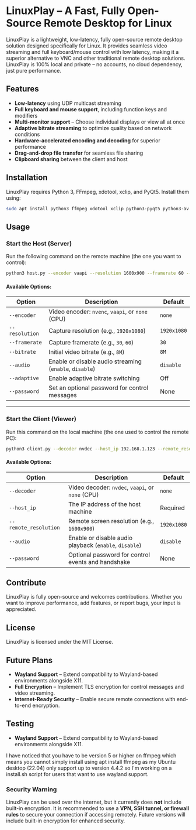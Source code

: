 # LinuxPlay – A Fast, Fully Open-Source Remote Desktop for Linux

LinuxPlay is a lightweight, low-latency, fully open-source remote desktop solution designed specifically for Linux. It provides seamless video streaming and full keyboard/mouse control with low latency, making it a superior alternative to VNC and other traditional remote desktop solutions. LinuxPlay is 100% local and private – no accounts, no cloud dependency, just pure performance.

## Features

- **Low-latency** using UDP multicast streaming
- **Full keyboard and mouse support**, including function keys and modifiers
- **Multi-monitor support** – Choose individual displays or view all at once
- **Adaptive bitrate streaming** to optimize quality based on network conditions
- **Hardware-accelerated encoding and decoding** for superior performance
- **Drag-and-drop file transfer** for seamless file sharing
- **Clipboard sharing** between the client and host

## Installation

LinuxPlay requires Python 3, FFmpeg, xdotool, xclip, and PyQt5. Install them using:

```bash
sudo apt install python3 ffmpeg xdotool xclip python3-pyqt5 python3-av
```

## Usage

### Start the Host (Server)

Run the following command on the remote machine (the one you want to control):

```bash
python3 host.py --encoder vaapi --resolution 1600x900 --framerate 60 --audio enable --password password123
```

#### Available Options:
| Option          | Description                                             | Default     |
|-----------------|---------------------------------------------------------|-------------|
| `--encoder`    | Video encoder: `nvenc`, `vaapi`, or `none` (CPU)         | `none`      |
| `--resolution` | Capture resolution (e.g., `1920x1080`)                   | `1920x1080` |
| `--framerate`  | Capture framerate (e.g., `30`, `60`)                     | `30`        |
| `--bitrate`    | Initial video bitrate (e.g., `8M`)                       | `8M`        |
| `--audio`      | Enable or disable audio streaming (`enable`, `disable`)  | `disable`   |
| `--adaptive`   | Enable adaptive bitrate switching                        | Off         |
| `--password`   | Set an optional password for control messages            | None        |

---

### Start the Client (Viewer)

Run this command on the local machine (the one used to control the remote PC):

```bash
python3 client.py --decoder nvdec --host_ip 192.168.1.123 --remote_resolution 1600x900 --audio enable --password password123
```

#### Available Options:
| Option                | Description                                             | Default     |
|-----------------------|---------------------------------------------------------|-------------|
| `--decoder`           | Video decoder: `nvdec`, `vaapi`, or `none` (CPU)        | `none`      |
| `--host_ip`           | The IP address of the host machine                      | Required    |
| `--remote_resolution` | Remote screen resolution (e.g., `1600x900`)             | `1920x1080` |
| `--audio`             | Enable or disable audio playback (`enable`, `disable`)  | `disable`   |
| `--password`          | Optional password for control events and handshake      | None        |

## Contribute

LinuxPlay is fully open-source and welcomes contributions. Whether you want to improve performance, add features, or report bugs, your input is appreciated.

## License

LinuxPlay is licensed under the MIT License.

## Future Plans

- **Wayland Support** – Extend compatibility to Wayland-based environments alongside X11.
- **Full Encryption** – Implement TLS encryption for control messages and video streaming.
- **Internet-Ready Security** – Enable secure remote connections with end-to-end encryption.

## Testing

- **Wayland Support** – Extend compatibility to Wayland-based environments alongside X11.

I have noticed that you have to be version 5 or higher on ffmpeg which means you cannot simply install using apt install ffmpeg as my Ubuntu desktop (22.04) only support up to version 4.4.2 so I'm working on a install.sh script for users that want to use wayland support.

### Security Warning

LinuxPlay can be used over the internet, but it currently does **not** include built-in encryption. It is recommended to use a **VPN, SSH tunnel, or firewall rules** to secure your connection if accessing remotely. Future versions will include built-in encryption for enhanced security.
